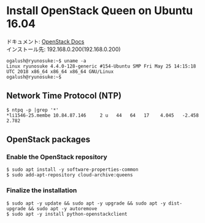 # Install OpenStack Queen on Ubuntu 16.04
ドキュメント: [OpenStack Docs](https://docs.openstack.org/install-guide/openstack-services.html)  
インストール先: 192.168.0.200(192.168.0.200)  
```
ogalush@ryunosuke:~$ uname -a
Linux ryunosuke 4.4.0-128-generic #154-Ubuntu SMP Fri May 25 14:15:18 UTC 2018 x86_64 x86_64 x86_64 GNU/Linux
ogalush@ryunosuke:~$
```

## Network Time Protocol (NTP)
```
$ ntpq -p |grep '*'
*li1546-25.membe 10.84.87.146     2 u   44   64   17    4.045   -2.458   2.782
```

## OpenStack packages
### Enable the OpenStack repository
```
$ sudo apt install -y software-properties-common
$ sudo add-apt-repository cloud-archive:queens
```

### Finalize the installation
```
$ sudo apt -y update && sudo apt -y upgrade && sudo apt -y dist-upgrade && sudo apt -y autoremove
$ sudo apt -y install python-openstackclient
```

